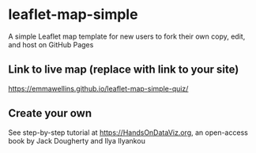 # leaflet-map-simple
A simple Leaflet map template for new users to fork their own copy, edit, and host on GitHub Pages

## Link to live map (replace with link to your site)
https://emmawellins.github.io/leaflet-map-simple-quiz/

## Create your own
See step-by-step tutorial at https://HandsOnDataViz.org, an open-access book by Jack Dougherty and Ilya Ilyankou
